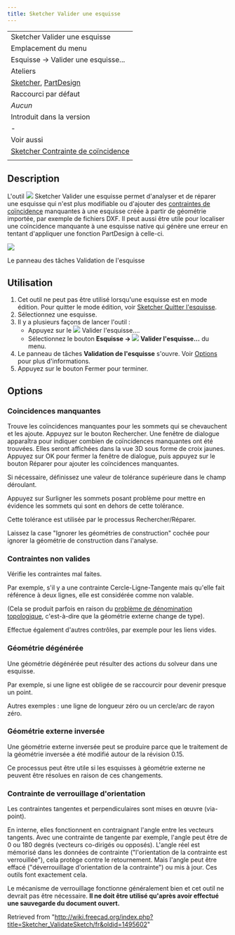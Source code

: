 ```yaml
---
title: Sketcher Valider une esquisse
---
```

|  |
| --- |
| Sketcher Valider une esquisse |
| Emplacement du menu |
| Esquisse → Valider une esquisse... |
| Ateliers |
| [Sketcher](/Sketcher_Workbench/fr "Sketcher Workbench/fr"), [PartDesign](/PartDesign_Workbench/fr "PartDesign Workbench/fr") |
| Raccourci par défaut |
| *Aucun* |
| Introduit dans la version |
| - |
| Voir aussi |
| [Sketcher Contrainte de coïncidence](/Sketcher_ConstrainCoincident/fr "Sketcher ConstrainCoincident/fr") |
|  |

## Description

L'outil ![](/images/Sketcher_ValidateSketch.svg) Sketcher Valider une esquisse permet d'analyser et de réparer une esquisse qui n'est plus modifiable ou d'ajouter des [contraintes de coïncidence](/Sketcher_ConstrainCoincident/fr "Sketcher ConstrainCoincident/fr") manquantes à une esquisse créée à partir de géométrie importée, par exemple de fichiers DXF. Il peut aussi être utile pour localiser une coïncidence manquante à une esquisse native qui génère une erreur en tentant d'appliquer une fonction PartDesign à celle-ci.

![](/images/Sketcher_ValidateSketch_taskpanel.png)

Le panneau des tâches Validation de l'esquisse

## Utilisation

1. Cet outil ne peut pas être utilisé lorsqu'une esquisse est en mode édition. Pour quitter le mode édition, voir [Sketcher Quitter l'esquisse](/Sketcher_LeaveSketch/fr "Sketcher LeaveSketch/fr").
2. Sélectionnez une esquisse.
3. Il y a plusieurs façons de lancer l'outil :
   * Appuyez sur le ![](/images/Sketcher_ValidateSketch.svg) Valider l'esquisse....
   * Sélectionnez le bouton **Esquisse → ![](/images/Sketcher_ValidateSketch.svg) Valider l'esquisse...** du menu.
4. Le panneau de tâches **Validation de l'esquisse** s'ouvre. Voir [Options](#Options) pour plus d'informations.
5. Appuyez sur le bouton Fermer pour terminer.

## Options

### Coincidences manquantes

Trouve les coïncidences manquantes pour les sommets qui se chevauchent et les ajoute. Appuyez sur le bouton Rechercher. Une fenêtre de dialogue apparaîtra pour indiquer combien de coïncidences manquantes ont été trouvées. Elles seront affichées dans la vue 3D sous forme de croix jaunes. Appuyez sur OK pour fermer la fenêtre de dialogue, puis appuyez sur le bouton Réparer pour ajouter les coïncidences manquantes.

Si nécessaire, définissez une valeur de tolérance supérieure dans le champ déroulant.

Appuyez sur Surligner les sommets posant problème pour mettre en évidence les sommets qui sont en dehors de cette tolérance.

Cette tolérance est utilisée par le processus Rechercher/Réparer.

Laissez la case "Ignorer les géométries de construction" cochée pour ignorer la géométrie de construction dans l'analyse.

### Contraintes non valides

Vérifie les contraintes mal faites.

Par exemple, s'il y a une contrainte Cercle-Ligne-Tangente mais qu'elle fait référence à deux lignes, elle est considérée comme non valable.

(Cela se produit parfois en raison du [problème de dénomination topologique](/Topological_naming_problem/fr "Topological naming problem/fr"), c'est-à-dire que la géométrie externe change de type).

Effectue également d'autres contrôles, par exemple pour les liens vides.

### Géométrie dégénérée

Une géométrie dégénérée peut résulter des actions du solveur dans une esquisse.

Par exemple, si une ligne est obligée de se raccourcir pour devenir presque un point.

Autres exemples : une ligne de longueur zéro ou un cercle/arc de rayon zéro.

### Géométrie externe inversée

Une géométrie externe inversée peut se produire parce que le traitement de la géométrie inversée a été modifié autour de la révision 0.15.

Ce processus peut être utile si les esquisses à géométrie externe ne peuvent être résolues en raison de ces changements.

### Contrainte de verrouillage d'orientation

Les contraintes tangentes et perpendiculaires sont mises en œuvre (via-point).

En interne, elles fonctionnent en contraignant l'angle entre les vecteurs tangents. Avec une contrainte de tangente par exemple, l'angle peut être de 0 ou 180 degrés (vecteurs co-dirigés ou opposés). L'angle réel est mémorisé dans les données de contrainte ("l'orientation de la contrainte est verrouillée"), cela protège contre le retournement. Mais l'angle peut être effacé ("déverrouillage d'orientation de la contrainte") ou mis à jour. Ces outils font exactement cela.

Le mécanisme de verrouillage fonctionne généralement bien et cet outil ne devrait pas être nécessaire. **Il ne doit être utilisé qu'après avoir effectué une sauvegarde du document ouvert.**

Retrieved from "<http://wiki.freecad.org/index.php?title=Sketcher_ValidateSketch/fr&oldid=1495602>"